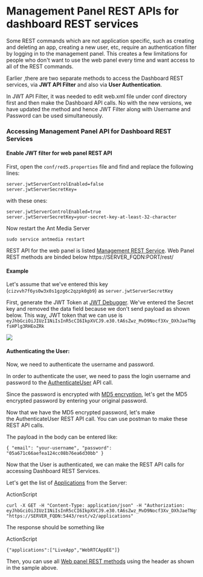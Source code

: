 # Management Panel REST APIs for dashboard REST services

Some REST commands which are not application specific, such as creating and deleting an app, creating a new user, etc, require an authentication filter by logging in to the management panel. This creates a few limitations for people who don't want to use the web panel every time and want access to all of the REST commands.

Earlier ,there are two separate methods to access the Dashboard REST services, via **JWT API Filter** and also via **User Authentication**.

In JWT API Filter, it was needed to edit web.xml file under conf directory first and then make the Dashboard API calls. No with the new versions, we have updated the method and hence JWT Filter along with Username and Password can be used simultaneously.

### Accessing Management Panel API for Dashboard REST Services

#### Enable JWT filter for web panel REST API

First, open the ```conf/red5.properties``` file and find and replace the following lines:

    server.jwtServerControlEnabled=false 
    server.jwtServerSecretKey=
    

with these ones:

    server.jwtServerControlEnabled=true
    server.jwtServerSecretKey=your-secret-key-at-least-32-character

Now restart the Ant Media Server

    sudo service antmedia restart

REST API for the web panel is listed [Management REST Service](https://antmedia.io/rest/#/ManagementRestService). Web Panel REST methods are binded below https://SERVER\_FQDN:PORT/rest/

#### Example

Let's assume that we've entered this key (```cizvvh7f6ys0w3x0s1gzg6c2qzpk0gb9```) as ```server.jwtServerSecretKey```

First, generate the JWT Token at [JWT Debugger](https://jwt.io/#debugger-io). We've entered the Secret key and removed the data field because we don't send payload as shown below. This way, JWT token that we can use is ```eyJhbGciOiJIUzI1NiIsInR5cCI6IkpXVCJ9.e30.tA6sZwz_MvD9Nocf3Xv_DXhJaeTNgfsHPlg3RHEoZRk```

![](@site/static/img/JWT_debugger_sample_for_web_panel_ant_media_server.png)

#### Authenticating the User:

Now, we need to authenticate the username and password.

In order to authenticate the user, we need to pass the login username and password to the [AuthenticateUser](https://antmedia.io/rest/#/ManagementRestService/authenticateUser) API call.

Since the password is encrypted with [MD5 encryption](https://www.md5online.org/md5-encrypt.html), let's get the MD5 encrypted password[](https://www.md5online.org/md5-encrypt.html)[](https://www.md5online.org/md5-encrypt.html) by entering your original password.

Now that we have the MD5 encrypted password, let's make the AuthenticateUser REST API call. You can use postman to make these REST API calls.

The payload in the body can be entered like:

    { "email": "your-username", "password": "05a671c66aefea124cc08b76ea6d30bb" }

Now that the User is authenticated, we can make the REST API calls for accessing Dashboard REST Services.

  

Let's get the list of [Applications](https://antmedia.io/rest/#/ManagementRestService/getApplications) from the Server:

ActionScript

    curl -X GET -H "Content-Type: application/json" -H "Authorization: eyJhbGciOiJIUzI1NiIsInR5cCI6IkpXVCJ9.e30.tA6sZwz_MvD9Nocf3Xv_DXhJaeTNgfsHPlg3RHEoZRk" "https://SERVER_FQDN:5443/rest/v2/applications"

The response should be something like

ActionScript

    {"applications":["LiveApp","WebRTCAppEE"]} 

Then, you can use all [Web panel REST methods](https://antmedia.io/rest/#/ManagementRestService) using the header as shown in the sample above.

[](https://antmedia.io/rest/#/ManagementRestService/getApplications)